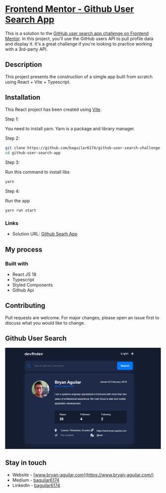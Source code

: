 # [Frontend Mentor - Github User Search App](https://github-user-search-challenge.vercel.app/)

This is a solution to the [GitHub user search app challenge on Frontend Mentor](https://www.frontendmentor.io/challenges/github-user-search-app-Q09YOgaH6). In this project, you'll use the GitHub users API to pull profile data and display it. It's a great challenge if you're looking to practice working with a 3rd-party API.

## Description

This project presents the construction of a simgle app built from scratch using React + Vite + Typescript.

## Installation

This React project has been created using [Vite](https://vitejs.dev/guide/).

Step 1:

You need to install yarn. Yarn is a package and library manager.

Step 2:

```bash
git clone https://github.com/baguilar6174/github-user-search-challenge.git
cd github-user-search-app
```

Step 3:

Run this command to install libs

```bash
yarn
```

Step 4:

Run the app

```bash
yarn run start
```

### Links

- Solution URL: [Github Searh App](https://github-user-search-challenge.vercel.app/)

## My process

### Built with

- React JS 18
- Typescript
- Styled Components
- Github Api

## Contributing

Pull requests are welcome. For major changes, please open an issue first to discuss what you would like to change.

## Github User Search

![Github User Search](./media/github_search_app.png)

## Stay in touch

- Website - [www.bryan-aguilar.com](https://www.bryan-aguilar.com/)
- Medium - [baguilar6174](https://baguilar6174.medium.com/)
- LinkedIn - [baguilar6174](https://www.linkedin.com/in/baguilar6174)
